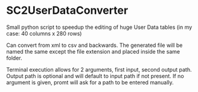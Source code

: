 # SC2UserDataConverter

Small python script to speedup the editing of huge User Data tables (in my case: 40 columns x 280 rows)

Can convert from xml to csv and backwards.
The generated file will be named the same except the file extension and placed inside the same folder.

Terminal execution allows for 2 arguments, first input, second output path. Output path is optional and will default to input path if not present.
If no argument is given, promt will ask for a path to be entered manually.
